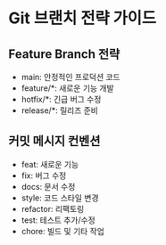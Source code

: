 # Git 브랜치 전략 가이드

## Feature Branch 전략
- main: 안정적인 프로덕션 코드
- feature/*: 새로운 기능 개발
- hotfix/*: 긴급 버그 수정
- release/*: 릴리즈 준비

## 커밋 메시지 컨벤션
- feat: 새로운 기능
- fix: 버그 수정
- docs: 문서 수정
- style: 코드 스타일 변경
- refactor: 리팩토링
- test: 테스트 추가/수정
- chore: 빌드 및 기타 작업
